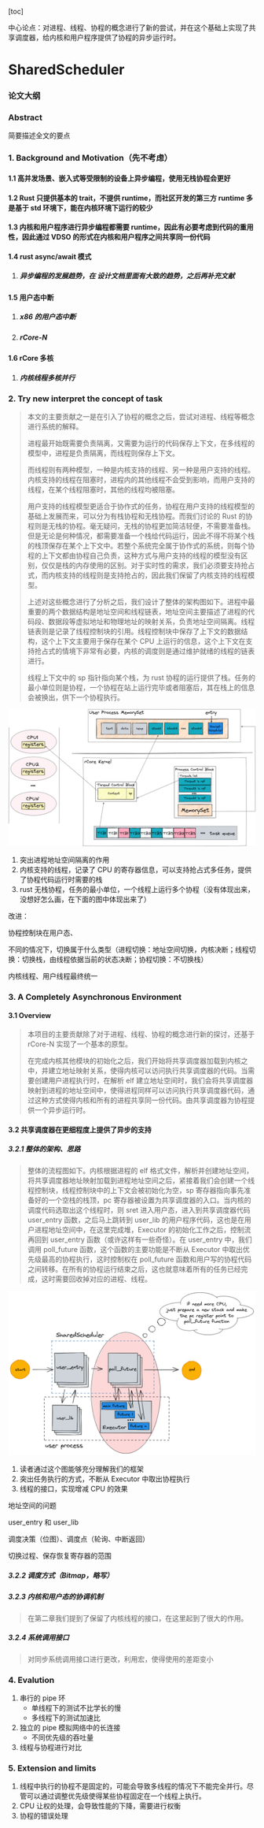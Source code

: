 [toc]

中心论点：对进程、线程、协程的概念进行了新的尝试，并在这个基础上实现了共享调度器，给内核和用户程序提供了协程的异步运行时。


# SharedScheduler

### 论文大纲

### Abstract

简要描述全文的要点

### 1. Background and Motivation（先不考虑）

#### 1.1 高并发场景、嵌入式等受限制的设备上异步编程，使用无栈协程会更好

#### 1.2 Rust 只提供基本的 trait，不提供 runtime，而社区开发的第三方 runtime 多是基于 std 环境下，能在内核环境下运行的较少

#### 1.3 内核和用户程序进行异步编程都需要 runtime，因此有必要考虑到代码的重用性，因此通过 VDSO 的形式在内核和用户程序之间共享同一份代码

#### 1.4 rust async/await 模式

1. ##### 异步编程的发展趋势，在 设计文档里面有大致的趋势，之后再补充文献

#### 1.5 用户态中断

1. ##### x86 的用户态中断
2. ##### rCore-N

#### 1.6 rCore 多核

1. ##### 内核线程多核并行

### 2. Try new interpret the concept of task

> 本文的主要贡献之一是在引入了协程的概念之后，尝试对进程、线程等概念进行系统的解释。
>
> 进程最开始既需要负责隔离，又需要为运行的代码保存上下文，在多线程的模型中，进程是负责隔离，而线程则保存上下文。
>
> 而线程则有两种模型，一种是内核支持的线程、另一种是用户支持的线程。内核支持的线程在阻塞时，进程内的其他线程不会受到影响，而用户支持的线程，在某个线程阻塞时，其他的线程均被阻塞。
>
> 用户支持的线程模型更适合于协作式的任务，协程在用户支持的线程模型的基础上发展而来，可以分为有栈协程和无栈协程。而我们讨论的 Rust 的协程则是无栈的协程。毫无疑问，无栈的协程更加简洁轻便，不需要准备栈。但是无论是何种情况，都需要准备一个栈给代码运行，因此不得不将某个栈的栈顶保存在某个上下文中。若整个系统完全属于协作式的系统，则每个协程的上下文都由协程自己负责，这种方式与用户支持的线程的模型没有区别，仅仅是栈的内存使用的区别。对于实时性的需求，我们必须要支持抢占式，而内核支持的线程则是支持抢占的，因此我们保留了内核支持的线程模型。
>
> 上述对这些概念进行了分析之后，我们设计了整体的架构图如下。进程中最重要的两个数据结构是地址空间和线程链表，地址空间主要描述了进程的代码段、数据段等虚拟地址和物理地址的映射关系，负责地址空间隔离。线程链表则是记录了线程控制块的引用。线程控制块中保存了上下文的数据结构，这个上下文主要用于保存在某个 CPU 上运行的信息，这个上下文在支持抢占式的情境下非常有必要，内核的调度则是通过维护就绪的线程的链表进行。
>
> 线程上下文中的 sp 指针指向某个栈，为 rust 协程的运行提供了栈。任务的最小单位则是协程，一个协程在站上运行完毕或者阻塞后，其在栈上的信息会被换出，供下一个协程执行。

![](./Article/assets/relation.png)

1. 突出进程地址空间隔离的作用
2. 内核支持的线程，记录了 CPU 的寄存器信息，可以支持抢占式多任务，提供了协程代码运行时需要的栈
3. rust 无栈协程，任务的最小单位，一个线程上运行多个协程（没有体现出来，没想好怎么画，在下面的图中体现出来了）

改进：

协程控制块在用户态、

不同的情况下，切换属于什么类型（进程切换：地址空间切换，内核决断；线程切换：切换栈，由线程依据当前的状态决断；协程切换：不切换栈）

内核线程、用户线程最终统一

### 3. A Completely Asynchronous Environment

#### 3.1 Overview

> 本项目的主要贡献除了对于进程、线程、协程的概念进行新的探讨，还基于 rCore-N 实现了一个基本的原型。
>
> 在完成内核其他模块的初始化之后，我们开始将共享调度器加载到内核之中，并建立地址映射关系，使得内核可以访问执行共享调度器的代码。当需要创建用户进程执行时，在解析 elf 建立地址空间时，我们会将共享调度器映射到进程的地址空间中，使得进程同样可以访问执行共享调度器代码，通过这种方式使得内核和所有的进程共享同一份代码。由共享调度器为协程提供一个异步运行时。

#### 3.2 共享调度器在更细程度上提供了异步的支持

##### 3.2.1 整体的架构、思路

> 整体的流程图如下。内核根据进程的 elf 格式文件，解析并创建地址空间，将共享调度器地址映射加载到进程地址空间之后，紧接着我们会创建一个线程控制块，线程控制块中的上下文会被初始化为空，sp 寄存器指向事先准备好的一个空栈的栈顶，pc 寄存器被设置为共享调度器的入口。当内核的调度代码选取出这个线程时，则 sret 进入用户态，进入到共享调度器代码 user_entry 函数，之后马上跳转到 user_lib 的用户程序代码，这也是在用户进程地址空间中，在这里完成堆，Executor 的初始化工作之后，控制流再回到 user_entry 函数（或许这样有一些奇怪）。在 user_entry 中，我们调用 poll_future 函数，这个函数的主要功能是不断从 Executor 中取出优先级最高的协程执行，这时控制权在 poll_future 函数和用户写的协程代码之间转移。在所有的协程运行结束之后，这也就意味着所有的任务已经完成，这时需要回收掉对应的进程、线程。

![](./Article/assets/flow.png)

1. 读者通过这个图能够充分理解我们的框架
2. 突出任务执行的方式，不断从 Executor 中取出协程执行
3. 线程的接口，实现增减 CPU 的效果

地址空间的问题

user_entry 和 user_lib

调度决策（位图）、调度点（轮询、中断返回）

切换过程、保存恢复寄存器的范围

##### 3.2.2 调度方式（Bitmap，略写）

##### 3.2.3 内核和用户态的协调机制

> 在第二章我们提到了保留了内核线程的接口，在这里起到了很大的作用。

##### 3.2.4 系统调用接口

> 对同步系统调用接口进行更改，利用宏，使得使用的差距变小

### 4. Evalution

1. 串行的 pipe 环
   - 单线程下的测试不比学长的慢
   - 多线程下的测试加速比
2. 独立的 pipe 模拟网络中的长连接
   - 不同优先级的吞吐量
3. 线程与协程进行对比

### 5. Extension and limits

1. 线程中执行的协程不是固定的，可能会导致多线程的情况下不能完全并行。尽管可以通过调整优先级使得某些协程固定在一个线程上执行。
2. CPU 让权的处理，会导致性能的下降，需要进行权衡
3. 协程的错误处理
